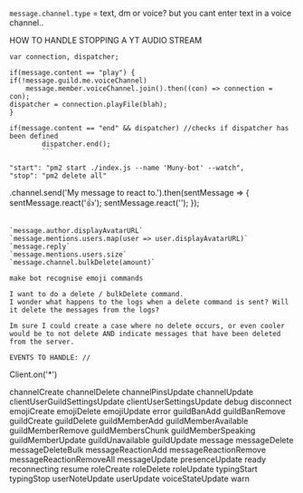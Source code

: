 `message.channel.type` = text, dm or voice? but you cant enter text in a voice channel..

HOW TO HANDLE STOPPING A YT AUDIO STREAM
```
var connection, dispatcher;

if(message.content == "play") {
if(!message.guild.me.voiceChannel)
    message.member.voiceChannel.join().then((con) => connection = con);
dispatcher = connection.playFile(blah);
}

if(message.content == "end" && dispatcher) //checks if dispatcher has been defined 
        dispatcher.end();
        ```

"start": "pm2 start ./index.js --name 'Muny-bot' --watch",
"stop": "pm2 delete all"

```
<message>.channel.send('My message to react to.').then(sentMessage => {
    sentMessage.react('👍');
    sentMessage.react('<emoji id>');
});
```

`message.author.displayAvatarURL`
`message.mentions.users.map(user => user.displayAvatarURL)`
`message.reply`
`message.mentions.users.size`
`message.channel.bulkDelete(amount)`

make bot recognise emoji commands

I want to do a delete / bulkDelete command.
I wonder what happens to the logs when a delete command is sent? Will it delete the messages from the logs?

Im sure I could create a case where no delete occurs, or even cooler would be to not delete AND indicate messages that have been deleted from the server.

EVENTS TO HANDLE: //

```
Client.on('*')

channelCreate
channelDelete
channelPinsUpdate
channelUpdate
clientUserGuildSettingsUpdate
clientUserSettingsUpdate
debug
disconnect
emojiCreate
emojiDelete
emojiUpdate
error
guildBanAdd
guildBanRemove
guildCreate
guildDelete
guildMemberAdd
guildMemberAvailable
guildMemberRemove
guildMembersChunk
guildMemberSpeaking
guildMemberUpdate
guildUnavailable
guildUpdate
message
messageDelete
messageDeleteBulk
messageReactionAdd
messageReactionRemove
messageReactionRemoveAll
messageUpdate
presenceUpdate
ready
reconnecting
resume
roleCreate
roleDelete
roleUpdate
typingStart
typingStop
userNoteUpdate
userUpdate
voiceStateUpdate
warn

```